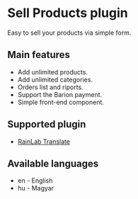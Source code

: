 # Sell Products plugin
Easy to sell your products via simple form.

## Main features
* Add unlimited products.
* Add unlimited categories.
* Orders list and riports.
* Support the Barion payment.
* Simple front-end component.

## Supported plugin
* [RainLab Translate](http://octobercms.com/plugin/rainlab-translate)

## Available languages
* en - English
* hu - Magyar
